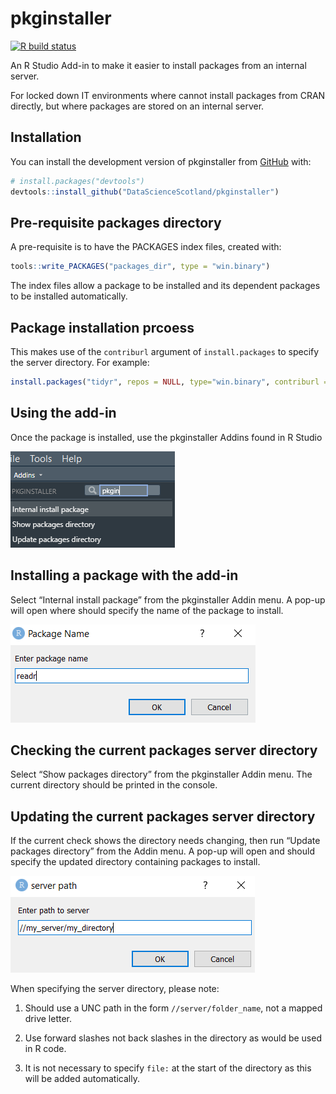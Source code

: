 
<!-- README.md is generated from README.Rmd. Please edit that file -->

# pkginstaller

<!-- badges: start -->

[![R build
status](https://github.com/DataScienceScotland/pkginstaller/workflows/R-CMD-check/badge.svg)](https://github.com/DataScienceScotland/pkginstaller/actions)
<!-- badges: end -->

An R Studio Add-in to make it easier to install packages from an
internal server.

For locked down IT environments where cannot install packages from CRAN
directly, but where packages are stored on an internal server.

## Installation

You can install the development version of pkginstaller from
[GitHub](https://github.com/) with:

``` r
# install.packages("devtools")
devtools::install_github("DataScienceScotland/pkginstaller")
```

## Pre-requisite packages directory

A pre-requisite is to have the PACKAGES index files, created with:

``` r
tools::write_PACKAGES("packages_dir", type = "win.binary")
```

The index files allow a package to be installed and its dependent
packages to be installed automatically.

## Package installation prcoess

This makes use of the `contriburl` argument of `install.packages` to
specify the server directory. For example:

``` r
install.packages("tidyr", repos = NULL, type="win.binary", contriburl = "file://internal_server/r422_packages")
```

## Using the add-in

Once the package is installed, use the pkginstaller Addins found in R
Studio

![image-1](man/figures/Addin_img.png)

## Installing a package with the add-in

Select “Internal install package” from the pkginstaller Addin menu. A
pop-up will open where should specify the name of the package to
install.

![image-2](man/figures/Install_img.png)

## Checking the current packages server directory

Select “Show packages directory” from the pkginstaller Addin menu. The
current directory should be printed in the console.

## Updating the current packages server directory

If the current check shows the directory needs changing, then run
“Update packages directory” from the Addin menu. A pop-up will open and
should specify the updated directory containing packages to install.

![image-3](man/figures/Server_img.png)

When specifying the server directory, please note:

1.  Should use a UNC path in the form `//server/folder_name`, not a
    mapped drive letter.

2.  Use forward slashes not back slashes in the directory as would be
    used in R code.

3.  It is not necessary to specify `file:` at the start of the directory
    as this will be added automatically.
